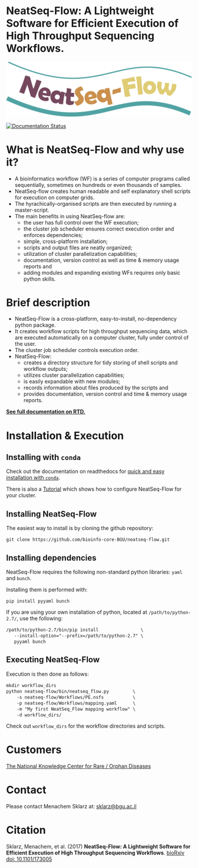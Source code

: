 # **NeatSeq-Flow**: A Lightweight Software for Efficient Execution of High Throughput Sequencing Workflows.
![NeatSeq-Flow Logo](docs/source/figs/NeatSeq_Flow_logo.png "NeatSeq-Flow")


[![Documentation Status](https://readthedocs.org/projects/neatseq-flow/badge/?version=latest)](http://neatseq-flow.readthedocs.io/en/latest/?badge=latest)


# What is NeatSeq-Flow and why use it?

* A bioinformatics workflow (WF) is a series of computer programs called sequentially, sometimes on hundreds or even thousands of samples.
* NeatSeq-flow creates human readable and self explanatory shell scripts for execution on computer grids. 
* The hyrachically-organised scripts are then executed by running a master-script.
* The main benefits in using NeatSeq-flow are:
	* the user has full control over the WF execution;
	* the cluster job scheduler ensures correct execution order and enforces dependencies;
	* simple, cross-platform installation; 
	* scripts and output files are neatly organized;
	* utilization of cluster parallelization capabilities;
	* documentation, version control as well as time & memory usage reports and 
	* adding modules and expanding existing WFs requires only basic python skills.


# Brief description

* NeatSeq-Flow is a cross-platform, easy-to-install, no-dependency python package.
* It creates workflow scripts for high throughput sequencing data, which are executed automatically on a computer cluster, fully under control of the user.
* The cluster job scheduler controls execution order.
* NeatSeq-Flow:
	* creates a directory structure for tidy storing of shell scripts and workflow outputs;
	* utilizes cluster parallelization capabilities;
	* is easily expandable with new modules;
	* records information about files produced by the scripts and
	* provides documentation, version control and time & memory usage reports.



**[See full documentation on RTD.](http://NeatSeq-Flow.readthedocs.io/en/latest/)**

# Installation & Execution

## Installing with `conda`

Check out the documentation on readthedocs for [quick and easy installation with `conda`](http://neatseq-flow.readthedocs.io/en/latest/00.getting_started.html#install-and-execute-with-conda). 

There is also a [Tutorial](http://neatseq-flow.readthedocs.io/en/latest/Example_WF.html) which shows how to configure NeatSeq-Flow for your cluster.

## Installing NeatSeq-Flow

The easiest way to install is by cloning the github repository:

	git clone https://github.com/bioinfo-core-BGU/neatseq-flow.git

## Installing dependencies

NeatSeq-Flow requires the following non-standard python libraries: `yaml` and `bunch`. 

Installing them is performed with:

	pip install pyyaml bunch

If you are using your own installation of python, located at `/path/to/python-2.7/`, use the following:

	/path/to/python-2.7/bin/pip install                \
       --install-option="--prefix=/path/to/python-2.7" \
       pyyaml bunch
 
## Executing NeatSeq-Flow

Execution is then done as follows:

	mkdir workflow_dirs
	python neatseq-flow/bin/neatseq_flow.py         \
		-s neatseq-flow/Workflows/PE.nsfs           \
		-p neatseq-flow/Workflows/mapping.yaml      \
		-m "My first NeatSeq_Flow mapping workflow" \
		-d workflow_dirs/

Check out `workflow_dirs` for the workflow directories and scripts.

# Customers

[The National Knowledge Center for Rare / Orphan Diseases](http://in.bgu.ac.il/en/rod/Pages/default.aspx)

# Contact

Please contact Menachem Sklarz at: [sklarz@bgu.ac.il](mailto:sklarz@bgu.ac.il)

# Citation

Sklarz, Menachem, et al. (2017) **NeatSeq-Flow: A Lightweight Software for Efficient Execution of High Throughput Sequencing Workflows**. [bioRxiv doi: 10.1101/173005](http://www.biorxiv.org/content/early/2017/08/08/173005)
